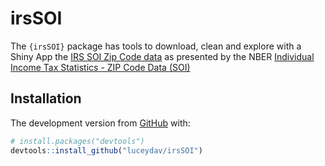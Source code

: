 
<!-- README.md is generated from README.Rmd. Please edit that file -->

# irsSOI

<!-- badges: start -->
<!-- badges: end -->

The `{irsSOI}` package has tools to download, clean and explore with a
Shiny App the [IRS SOI Zip Code
data](https://www.irs.gov/statistics/soi-tax-stats-individual-income-tax-statistics-zip-code-data-soi)
as presented by the NBER [Individual Income Tax Statistics - ZIP Code
Data
(SOI)](https://www.nber.org/research/data/individual-income-tax-statistics-zip-code-data-soi)

## Installation

The development version from [GitHub](https://github.com/) with:

``` r
# install.packages("devtools")
devtools::install_github("luceydav/irsSOI")
```
